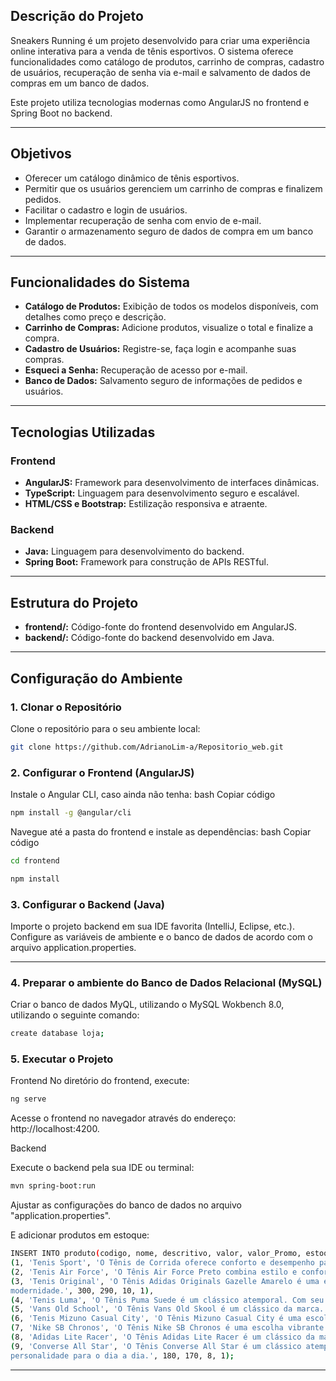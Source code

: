 
## Descrição do Projeto

Sneakers Running é um projeto desenvolvido para criar uma experiência online interativa para a venda de tênis esportivos. O sistema oferece funcionalidades como catálogo de produtos, carrinho de compras, cadastro de usuários, recuperação de senha via e-mail e salvamento de dados de compras em um banco de dados. 

Este projeto utiliza tecnologias modernas como AngularJS no frontend e Spring Boot no backend.

---

## Objetivos

- Oferecer um catálogo dinâmico de tênis esportivos.
- Permitir que os usuários gerenciem um carrinho de compras e finalizem pedidos.
- Facilitar o cadastro e login de usuários.
- Implementar recuperação de senha com envio de e-mail.
- Garantir o armazenamento seguro de dados de compra em um banco de dados.

---

## Funcionalidades do Sistema

- **Catálogo de Produtos:** Exibição de todos os modelos disponíveis, com detalhes como preço e descrição.
- **Carrinho de Compras:** Adicione produtos, visualize o total e finalize a compra.
- **Cadastro de Usuários:** Registre-se, faça login e acompanhe suas compras.
- **Esqueci a Senha:** Recuperação de acesso por e-mail.
- **Banco de Dados:** Salvamento seguro de informações de pedidos e usuários.

---

## Tecnologias Utilizadas

### Frontend
- **AngularJS:** Framework para desenvolvimento de interfaces dinâmicas.
- **TypeScript:** Linguagem para desenvolvimento seguro e escalável.
- **HTML/CSS e Bootstrap:** Estilização responsiva e atraente.

### Backend
- **Java:** Linguagem para desenvolvimento do backend.
- **Spring Boot:** Framework para construção de APIs RESTful.

---

## Estrutura do Projeto

- **frontend/:** Código-fonte do frontend desenvolvido em AngularJS.
- **backend/:** Código-fonte do backend desenvolvido em Java.

---

## Configuração do Ambiente

### 1. Clonar o Repositório
Clone o repositório para o seu ambiente local:
```bash
git clone https://github.com/AdrianoLim-a/Repositorio_web.git
```

### 2. Configurar o Frontend (AngularJS)
Instale o Angular CLI, caso ainda não tenha:
bash
Copiar código
```bash
npm install -g @angular/cli
```
Navegue até a pasta do frontend e instale as dependências:
bash
Copiar código


```bash
cd frontend
```



```bash
npm install
```



### 3. Configurar o Backend (Java)
Importe o projeto backend em sua IDE favorita (IntelliJ, Eclipse, etc.).
Configure as variáveis de ambiente e o banco de dados de acordo com o arquivo application.properties.

---

### 4. Preparar o ambiente do Banco de Dados Relacional (MySQL)
   
Criar o banco de dados MyQL, utilizando o MySQL Wokbench 8.0, utilizando o seguinte comando:

```bash
create database loja;
```


### 5. Executar o Projeto
Frontend
No diretório do frontend, execute:

```bash
ng serve
```

Acesse o frontend no navegador através do endereço: http://localhost:4200.

Backend

Execute o backend pela sua IDE ou terminal:


```bash
mvn spring-boot:run
```

Ajustar as configurações do banco de dados no arquivo "application.properties".

E adicionar produtos em estoque:

```bash
INSERT INTO produto(codigo, nome, descritivo, valor, valor_Promo, estoque, destaque) VALUES
(1, 'Tenis Sport', 'O Tênis de Corrida oferece conforto e desempenho para suas corridas. Com amortecimento responsivo e design leve, é perfeito para corredores em busca de performance e conforto.', 100, 90, 1, 1),
(2, 'Tenis Air Force', 'O Tênis Air Force Preto combina estilo e conforto em um design clássico. Feito com material durável e uma sola resistente, é perfeito para qualquer ocasião. Seja casual ou sofisticado, este tênis é uma escolha      elegante para o dia a dia.', 500, 450, 10, 1),
(3, 'Tenis Original', 'O Tênis Adidas Originals Gazelle Amarelo é uma escolha vibrante e elegante para quem busca estilo urbano. Com seu design clássico e conforto duradouro, é perfeito para destacar-se com autenticidade e             
modernidade.', 300, 290, 10, 1),
(4, 'Tenis Luma', 'O Tênis Puma Suede é um clássico atemporal. Com seu design icônico e conforto duradouro, é uma escolha elegante para qualquer look casual. Feito com materiais de qualidade, oferece estilo e versatilidade para o dia a    dia.', 250, 290, 10, 1),
(5, 'Vans Old School', 'O Tênis Vans Old Skool é um clássico da marca. Com seu design icônico e conforto, é perfeito para qualquer look casual. Feito com materiais de qualidade, oferece estilo e versatilidade para o dia a dia.', 150,      140, 5, 1),
(6, 'Tenis Mizuno Casual City', 'O Tênis Mizuno Casual City é uma escolha elegante para quem busca estilo urbano. Com seu design moderno e conforto duradouro, é perfeito para destacar-se com autenticidade e modernidade.', 200, 190, 8,      1),
(7, 'Nike SB Chronos', 'O Tênis Nike SB Chronos é uma escolha vibrante e elegante para quem busca estilo urbano. Com seu design moderno e conforto, é perfeito para destacar-se com autenticidade e modernidade.', 180, 170, 6, 1),
(8, 'Adidas Lite Racer', 'O Tênis Adidas Lite Racer é um clássico da marca. Com seu design icônico e conforto, é perfeito para qualquer look casual. Feito com materiais de qualidade, oferece estilo e versatilidade', 200, 210, 7, 1),
(9, 'Converse All Star', 'O Tênis Converse All Star é um clássico atemporal. Com seu design icônico e conforto duradouro, é uma escolha versátil para qualquer look casual. Feito com materiais de qualidade, oferece estilo e       
personalidade para o dia a dia.', 180, 170, 8, 1);
```

---
